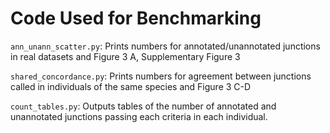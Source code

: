# Code Used for Benchmarking

`ann_unann_scatter.py`: Prints numbers for annotated/unannotated junctions in real datasets and Figure 3 A, Supplementary Figure 3 

`shared_concordance.py`: Prints numbers for agreement between junctions called in individuals of the same species and Figure 3 C-D

`count_tables.py`: Outputs tables of the number of annotated and unannotated junctions passing each criteria in each individual.

